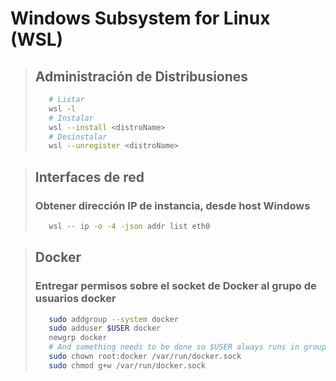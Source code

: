 # Windows Subsystem for Linux (WSL)

> ## Administración de Distribusiones
> ```bash
>    # Listar
>    wsl -l
>    # Instalar
>    wsl --install <distroName> 
>    # Desinstalar
>    wsl --unregister <distroName> 
> ```

> ## Interfaces de red
> ### Obtener dirección IP de instancia, desde host Windows
> ```bash
>    wsl -- ip -o -4 -json addr list eth0
> ```

> ## Docker
> ### Entregar permisos sobre el socket de Docker al grupo de usuarios docker
> ```bash
>    sudo addgroup --system docker
>    sudo adduser $USER docker
>    newgrp docker
>    # And something needs to be done so $USER always runs in group `docker` on the `Ubuntu` WSL
>    sudo chown root:docker /var/run/docker.sock
>    sudo chmod g+w /var/run/docker.sock
> ```